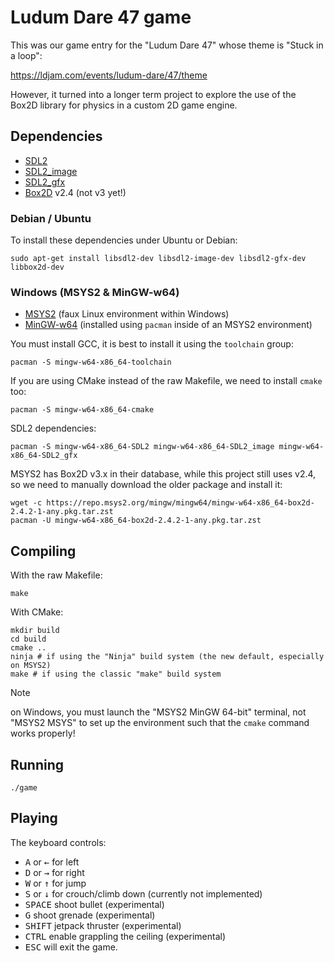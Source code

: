 # Ludum Dare 47 game

This was our game entry for the "Ludum Dare 47" whose theme is "Stuck in a loop":

https://ldjam.com/events/ludum-dare/47/theme

However, it turned into a longer term project to explore the use of the Box2D library for physics in a custom 2D game engine.

## Dependencies

* [SDL2](https://www.libsdl.org/)
* [SDL2_image](https://www.libsdl.org/projects/SDL_image/)
* [SDL2_gfx](https://www.ferzkopp.net/wordpress/2016/01/02/sdl_gfx-sdl2_gfx/)
* [Box2D](https://box2d.org/) v2.4 (not v3 yet!)

### Debian / Ubuntu

To install these dependencies under Ubuntu or Debian:

```
sudo apt-get install libsdl2-dev libsdl2-image-dev libsdl2-gfx-dev libbox2d-dev
```

### Windows (MSYS2 &amp; MinGW-w64)

* [MSYS2](https://www.msys2.org/) (faux Linux environment within Windows)
* [MinGW-w64](https://www.mingw-w64.org/) (installed using `pacman` inside of an MSYS2 environment)

You must install GCC, it is best to install it using the `toolchain` group:

```
pacman -S mingw-w64-x86_64-toolchain
```

If you are using CMake instead of the raw Makefile, we need to install `cmake` too:

```
pacman -S mingw-w64-x86_64-cmake
```

SDL2 dependencies:

```
pacman -S mingw-w64-x86_64-SDL2 mingw-w64-x86_64-SDL2_image mingw-w64-x86_64-SDL2_gfx
```

MSYS2 has Box2D v3.x in their database, while this project still uses v2.4, so we need to manually download the older package and install it:

```
wget -c https://repo.msys2.org/mingw/mingw64/mingw-w64-x86_64-box2d-2.4.2-1-any.pkg.tar.zst
pacman -U mingw-w64-x86_64-box2d-2.4.2-1-any.pkg.tar.zst
```

## Compiling

With the raw Makefile:

```
make
```

With CMake:

```
mkdir build
cd build
cmake ..
ninja # if using the "Ninja" build system (the new default, especially on MSYS2)
make # if using the classic "make" build system
```

> [!NOTE]
> on Windows, you must launch the "MSYS2 MinGW 64-bit" terminal, not "MSYS2 MSYS" to set up the environment such that the `cmake` command works properly!

## Running

```
./game
```

## Playing

The keyboard controls:
* <kbd>A</kbd> or <kbd>&#8592;</kbd> for left
* <kbd>D</kbd> or <kbd>&#8594;</kbd> for right
* <kbd>W</kbd> or <kbd>&#8593;</kbd> for jump
* <kbd>S</kbd> or <kbd>&#8595;</kbd> for crouch/climb down (currently not implemented)
* <kbd>SPACE</kbd> shoot bullet (experimental)
* <kbd>G</kbd> shoot grenade (experimental)
* <kbd>SHIFT</kbd> jetpack thruster (experimental)
* <kbd>CTRL</kbd> enable grappling the ceiling (experimental)
* <kbd>ESC</kbd> will exit the game.
